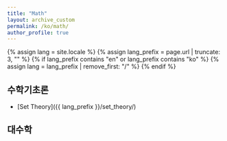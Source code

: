 ```yaml
---
title: "Math"
layout: archive_custom
permalink: /ko/math/
author_profile: true
---
```

{% assign lang = site.locale %}
{% assign lang_prefix = page.url | truncate: 3, "" %}
{% if lang_prefix contains "en" or lang_prefix contains "ko" %}
  {% assign lang = lang_prefix | remove_first: "/" %}
{% endif %}

## 수학기초론

- [Set Theory]({{ lang_prefix }}/set_theory/)

## 대수학

